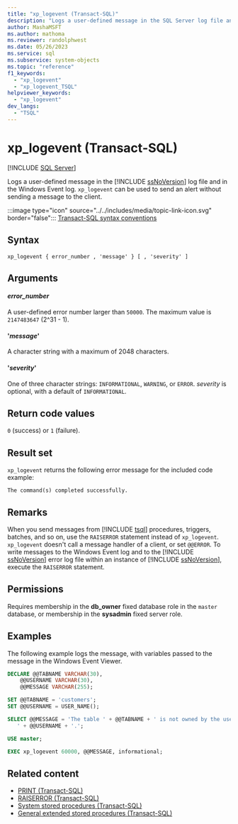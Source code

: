 ```yaml
---
title: "xp_logevent (Transact-SQL)"
description: "Logs a user-defined message in the SQL Server log file and in the Windows Event log."
author: MashaMSFT
ms.author: mathoma
ms.reviewer: randolphwest
ms.date: 05/26/2023
ms.service: sql
ms.subservice: system-objects
ms.topic: "reference"
f1_keywords:
  - "xp_logevent"
  - "xp_logevent_TSQL"
helpviewer_keywords:
  - "xp_logevent"
dev_langs:
  - "TSQL"
---
```

# xp_logevent (Transact-SQL)

[!INCLUDE [SQL Server](../../includes/applies-to-version/sqlserver.md)]

Logs a user-defined message in the [!INCLUDE [ssNoVersion](../../includes/ssnoversion-md.md)] log file and in the Windows Event log. `xp_logevent` can be used to send an alert without sending a message to the client.

:::image type="icon" source="../../includes/media/topic-link-icon.svg" border="false"::: [Transact-SQL syntax conventions](../../t-sql/language-elements/transact-sql-syntax-conventions-transact-sql.md)

## Syntax

```syntaxsql
xp_logevent { error_number , 'message' } [ , 'severity' ]
```

## Arguments

#### *error_number*

A user-defined error number larger than `50000`. The maximum value is `2147483647` (2^31 - 1).

#### '*message*'

A character string with a maximum of 2048 characters.

#### '*severity*'

One of three character strings: `INFORMATIONAL`, `WARNING`, or `ERROR`. *severity* is optional, with a default of `INFORMATIONAL`.

## Return code values

`0` (success) or `1` (failure).

## Result set

`xp_logevent` returns the following error message for the included code example:

```output
The command(s) completed successfully.
```

## Remarks

When you send messages from [!INCLUDE [tsql](../../includes/tsql-md.md)] procedures, triggers, batches, and so on, use the `RAISERROR` statement instead of `xp_logevent`. `xp_logevent` doesn't call a message handler of a client, or set `@@ERROR`. To write messages to the Windows Event log and to the [!INCLUDE [ssNoVersion](../../includes/ssnoversion-md.md)] error log file within an instance of [!INCLUDE [ssNoVersion](../../includes/ssnoversion-md.md)], execute the `RAISERROR` statement.

## Permissions

Requires membership in the **db_owner** fixed database role in the `master` database, or membership in the **sysadmin** fixed server role.

## Examples

The following example logs the message, with variables passed to the message in the Windows Event Viewer.

```sql
DECLARE @@TABNAME VARCHAR(30),
    @@USERNAME VARCHAR(30),
    @@MESSAGE VARCHAR(255);

SET @@TABNAME = 'customers';
SET @@USERNAME = USER_NAME();

SELECT @@MESSAGE = 'The table ' + @@TABNAME + ' is not owned by the user
   ' + @@USERNAME + '.';

USE master;

EXEC xp_logevent 60000, @@MESSAGE, informational;
```

## Related content

- [PRINT (Transact-SQL)](../../t-sql/language-elements/print-transact-sql.md)
- [RAISERROR (Transact-SQL)](../../t-sql/language-elements/raiserror-transact-sql.md)
- [System stored procedures (Transact-SQL)](system-stored-procedures-transact-sql.md)
- [General extended stored procedures (Transact-SQL)](general-extended-stored-procedures-transact-sql.md)
